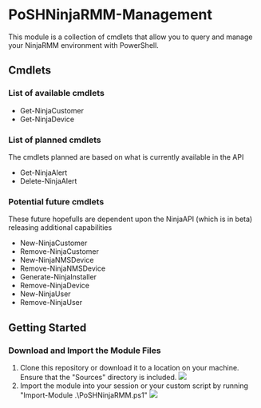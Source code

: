 # PoSHNinjaRMM-Management
This module is a collection of cmdlets that allow you to query and manage your NinjaRMM environment with PowerShell.

## Cmdlets

### List of available cmdlets
* Get-NinjaCustomer
* Get-NinjaDevice

### List of planned cmdlets
The cmdlets planned are based on what is currently available in the API
* Get-NinjaAlert
* Delete-NinjaAlert

### Potential future cmdlets
These future hopefulls are dependent upon the NinjaAPI (which is in beta) releasing additional capabilities
* New-NinjaCustomer
* Remove-NinjaCustomer
* New-NinjaNMSDevice
* Remove-NinjaNMSDevice
* Generate-NinjaInstaller
* Remove-NinjaDevice
* New-NinjaUser
* Remove-NinjaUser

## Getting Started
### Download and Import the Module Files
1. Clone this repository or download it to a location on your machine. Ensure that the "Sources" directory is included.
![](https://i.imgur.com/P9gcvmi.png)
1. Import the module into your session or your custom script by running "Import-Module .\PoSHNinjaRMM.ps1"
![](https://i.imgur.com/mx48YJx.png)
